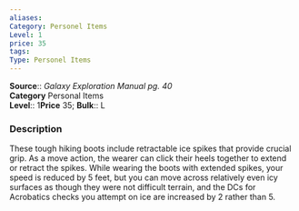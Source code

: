 ```yaml
---
aliases: 
Category: Personel Items
Level: 1
price: 35
tags: 
Type: Personel Items
---
```

**Source**:: _Galaxy Exploration Manual pg. 40_  
**Category** Personal Items  
**Level**:: 1**Price** 35; **Bulk**:: L

### Description

These tough hiking boots include retractable ice spikes that provide crucial grip. As a move action, the wearer can click their heels together to extend or retract the spikes. While wearing the boots with extended spikes, your speed is reduced by 5 feet, but you can move across relatively even icy surfaces as though they were not difficult terrain, and the DCs for Acrobatics checks you attempt on ice are increased by 2 rather than 5.
